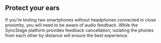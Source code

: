 ## Protect your ears

If you’re testing two smartphones without headphones connected in close proximity, you will need to be aware of audio feedback. While the SyncStage platform provides feedback cancellation, isolating the phones from each other by distance will ensure the best experience.